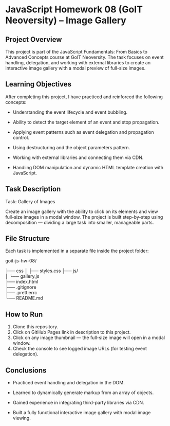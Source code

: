 # JavaScript Homework 08 (GoIT Neoversity) – Image Gallery

## Project Overview  
This project is part of the JavaScript Fundamentals: From Basics to Advanced Concepts course at GoIT Neoversity.
The task focuses on event handling, delegation, and working with external libraries to create an interactive image gallery with a modal preview of full-size images.

## Learning Objectives

After completing this project, I have practiced and reinforced the following concepts:

- Understanding the event lifecycle and event bubbling.

- Ability to detect the target element of an event and stop propagation.

- Applying event patterns such as event delegation and propagation control.

- Using destructuring and the object parameters pattern.

- Working with external libraries and connecting them via CDN.

- Handling DOM manipulation and dynamic HTML template creation with JavaScript.

## Task Description

Task: Gallery of Images

Create an image gallery with the ability to click on its elements and view full-size images in a modal window.
The project is built step-by-step using decomposition — dividing a large task into smaller, manageable parts.

## File Structure  
Each task is implemented in a separate file inside the project folder:  

goit-js-hw-08/ 

├── css
│ ├── styles.css
├── js/   
│ └── gallery.js  
├── index.html  
├── .gitignore  
├── .prettierrc  
└── README.md  

## How to Run  
1. Clone this repository.  
2. Click on GitHub Pages link in description to this project.  
3. Click on any image thumbnail — the full-size image will open in a modal window.
4. Check the console to see logged image URLs (for testing event delegation).

## Conclusions

- Practiced event handling and delegation in the DOM.

- Learned to dynamically generate markup from an array of objects.

- Gained experience in integrating third-party libraries via CDN.

- Built a fully functional interactive image gallery with modal image viewing.

